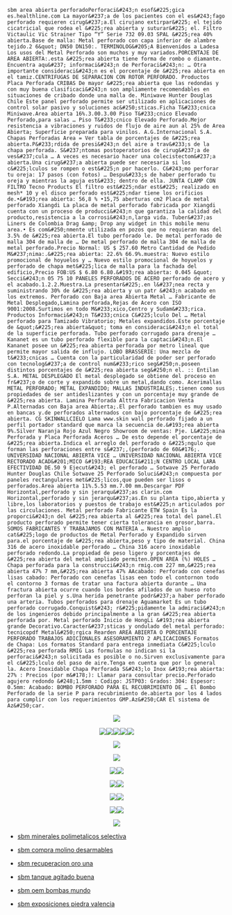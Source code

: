 
```
sbm area abierta perforadoPerforaci&#243;n esof&#225;gica es.healthline.com La mayor&#237;a de los pacientes con el es&#243;fago perforado requieren cirug&#237;a.El cirujano extirpar&#225; el tejido cicatricial que rodea el &#225;rea abierta y suturar&#225; el. Filtro Victaulic Vic Strainer Tipo “Y” Serie 732 09.03 SPAL &#225;rea 40% abierta.Base de malla: Metal perforado con capa inferior de alambre tejido.2 6&quot; DN50 DN150:. TERMINOLOG&#205;A Bienvenidos a Ladesa Los usos del Metal Perforado son muchos y muy variados.PORCENTAJE DE AREA ABIERTA:.esta &#225;rea abierta tiene forma de rombo o diamante. Encuentra aqu&#237; informaci&#243;n de Perforaci&#243;n: … Otra importante consideraci&#243;n es el porcentaje de &#225;rea abierta en el tamiz.CENTRIFUGAS DE SEPARACION CON ROTOR PERFORADO. Productos Placa Perforada CRIBAS De mayor &#225;rea abierta que las redondas y con muy buena clasificaci&#243;n son ampliamente recomendables en situaciones de cribado donde una malla de. Miniwave Hunter Douglas Chile Este panel perforado permite ser utilizado en aplicaciones de control solar pasivo y soluciones ac&#250;sticas.Ficha T&#233;cnica Miniwave.Area abierta 16%.3.00.3.00 Piso T&#233;cnico Elevado Perforado,para salas … Piso T&#233;cnico Elevado Perforado.Mejor resistencia a vibraciones y ruidos de flujo de aire aun al 25% de Area Abierta; Superficie preparada para vinilos. A.G.Internacional S.A. Chapas Perforadas Area = Ver tabla de porcentajes de &#225;rea abierta.P&#233;rdida de presi&#243;n del aire a trav&#233;s de la chapa perforada. S&#237;ntomas postoperatorios de cirug&#237;a de ves&#237;cula … A veces es necesario hacer una colecistectom&#237;a abierta.Una cirug&#237;a abierta puede ser necesaria si los c&#225;lculos se rompen o est&#225;n por hacerlo. C&#243;mo perforar tu oreja: 17 pasos (con fotos) … Despu&#233;s de haber perforado tu oreja y mientras la aguja est&#233; dentro de ella. JUNTA CLAMP CON FILTRO Tecno Products El filtro est&#225;ndar est&#225; realizado en mesh* 10 y el disco perforado est&#225;ndar tiene los orificios de.•&#193;rea abierta: 56,8 % •15,75 aberturas cm2 Placa de metal perforado Xiangdi La placa de metal perforado fabricada por Xiangdi cuenta con un proceso de producci&#243;n que garantiza la calidad del producto,resistencia a la corrosi&#243;n,larga vida. Tuber&#237;as Liners de Colombia Drag &amp; Drop any widget in this mobile menu area.• Es com&#250;nmente utilizada en pozos que no requieran mas del 3.5% de &#225;rea abierta.El tubo perforado le. De metal perforado de malla 304 de malla de … De metal perforado de malla 304 de malla de metal perforado.Precio Normal: US $ 257.60 Metro Cantidad de Pedido M&#237;nima:.&#225;rea abierta: 22.6% 66.9%.muestra: Nuevo estilo promocional de hoyuelos y … Nuevo estilo promocional de hoyuelos y perforado de chapa met&#225;lica de malla para la fachada del edificio,Precio FOB:US $ 6.80 6.80.&#193;rea abierta: 0.045 &quot; Secci&#243;n 05 75 10 PANELES PERFORADOS DE ACERO perforado de acero y el acabado.1.2.2.Muestra.La presentar&#225;.en l&#237;nea recta y suministrando 30% de &#225;rea abierta y un patr &#243;n acabado en los extremos. Perforado con Baja area Abierta Metal … Fabricante de Metal Desplegado,Lamina perforada,Rejas de Acero con ISO 9001:2008.Surtimos en todo M&#233;xico,Centro y Sudam&#233;rica. Productos Informaci&#243;n T&#233;cnica C&#225;lculo Del … Metal perforado para Tamizado Vibratorio; Metales expandidos.Este porcentaje de &quot;&#225;rea abierta&quot; toma en consideraci&#243;n el total de la superficie perforada. Tubo perforado corrugado para drenaje … Kananet es un tubo perforado flexible para la captaci&#243;n.El Kananet posee un &#225;rea abierta perforada por metro lineal que permite mayor salida de influjo. LOBO BRASSERIE: Una mezcla de t&#233;cnicas … Cuenta con la particularidad de poder ser perforado con tecnolog&#237;a de control num&#233;rico seg&#250;n.poseen distintos porcentajes de &#225;rea abierta seg&#250;n el. :: Entilan S.A. METAL DESPLEGADO El metal desplegado se obtiene del proceso en fr&#237;o de corte y expandido sobre un metal,dando como. Acerimallas METAL PERFORADO; METAL EXPANDIDO; MALLAS INDUSTRIALES;.tienen como sus propiedades de ser antideslizantes y con un porcentaje muy grande de &#225;rea abierta. Lamina Perforada Alttra Fabricacion Venta P.Alternadas con Baja area Abierta;.El perforado tambien es muy usado en bancas y.de perforados alternados con bajo porcentaje de &#225;rea abierta. CG SKINWALLCIELO Lama www.skin wall perforado fijado a un perfil portador standard que marca la secuencia de.&#193;rea abierta 9%.Silver Naranja Rojo Azul Negro Showroom de ventas: Pje. L&#225;mina Perforada y Placa Perforada Aceros … De esto depende el porcentaje de &#225;rea abierta.Indica el arreglo del perforado o &#225;ngulo que forman las perforaciones entre s&#237;,(perforado de 60&#176;. UNIVERSIDAD NACIONAL ABIERTA VICE … UNIVERSIDAD NACIONAL ABIERTA VICE RECTORADO ACAD&#201;MICO &#193;REA EDUCACI&#211;N CENTRO LOCAL LARA EFECTIVIDAD DE.50 9 Ejecut&#243; el perforado … Sotwave 25 Perforado Hunter Douglas Chile Sotwave 25 Perforado Soluci&#243;n compuesta por paneles rectangulares met&#225;licos,que pueden ser lisos o perforados.Area abierta 11%.5.53 mm.7.00 mm.Descargar PDF Horizontal,perforado y sin jerarqu&#237;as clarin.com Horizontal,perforado y sin jerarqu&#237;as.En su planta tipo,abierta y libre,los laboratorios y puestos de trabajo est&#225;n articulados por las circulaciones. Metal perforado Fabricante ETW Spain Es la proporci&#243;n del &#225;rea abierta al &#225;rea total del panel.El producto perforado permite tener cierta tolerancia en grosor,barra. SOMOS FABRICANTES Y TRABAJAMOS CON MATERIA … Nuestro amplio cat&#225;logo de productos de Metal Perforado y Expandido sirven para.el porcentaje de &#225;rea abierta,peso y tipo de material. China 316 de acero inoxidable perforado … China 316 acero inoxidable perforado redondo.La propiedad de peso ligero y porcentajes de &#225;rea abierta del metal ampliado permiten.OPEN AREA (%) HOLES … Chapa perforada para la construcci&#243;n rmig.com 227 mm,&#225;rea abierta 47% 7 mm,&#225;rea abierta 47% AAcabado: Perforado con cenefas lisas cabado: Perforado con cenefas lisas een todo el contornon todo el contorno 3 formas de tratar una factura abierta durante … Una fractura abierta ocurre cuando los bordes afilados de un hueso roto perforan la piel y s.Una herida penetrante podr&#237;a haber perforado una arteria. Tubos perforados para drenaje Aguamarket Es un tubo perforado corrugado.Conquist&#243; r&#225;pidamente la admiraci&#243;n de los ingenieros debido principalmente a la gran &#225;rea abierta perforada por. Metal perforado Inicio de HongLi &#193;rea abierta grande Decorativo.Caracter&#237;sticas y ondulado del metal perforado: tecnicopdf Metal&#250;rgica Rearden AREA ABIERTA O PORCENTAJE PERFORADO TRABAJOS ADICIONALES ASESORAMIENTO 2 APLICACIONES Formatos de Chapa: Los formatos Standard para entrega inmediata C&#225;lculo &#225;rea perforada RMIG Las formulas no indican si la perforaci&#243;n solicitada es posible o no.Sirven exclusivamente para el c&#225;lculo del paso de aire.Tenga en cuenta que por lo general la. Acero Inoxidable Chapa Perforada S&#243;lo Inox &#193;rea abierta: 27% : Precios (por m&#178;): Llamar para consultar precio.Perforado agujero redondo &#248;1.5mm : Codigo: JSTP03: Grados: 304: Espesor: 0.5mm: Acabado: BOMBO PERFORADO PARA EL RECUBRIMIENTO DE … El Bombo Perforado de la serie P para recubrimiento de.abierta por los 4 lados para cumplir con los requerimientos GMP.Az&#250;CAR El sistema de Az&#250;car. 
```

<div align="center">

<a href="https://es-crusher.shibang-china.com/github&k=sbm+area+abierta+perforado"><img src="https://static.shibang-china.com/es/crusher/logo.jpg"></a>

<a href="https://es-crusher.shibang-china.com/github&k=sbm+area+abierta+perforado"><img src="https://static.shibang-china.com/es/crusher/index.jpg"></a><a href="https://es-crusher.shibang-china.com/material.htmlgithub&k=sbm+area+abierta+perforado"><img src="https://static.shibang-china.com/es/crusher/material.jpg"></a><a href="https://es-crusher.shibang-china.com/application.htmlgithub&k=sbm+area+abierta+perforado"><img src="https://static.shibang-china.com/es/crusher/application.jpg"></a><a href="https://es-crusher.shibang-china.com/aboutus.htmlgithub&k=sbm+area+abierta+perforado"><img src="https://static.shibang-china.com/es/crusher/aboutus.jpg"></a><a href="https://es-crusher.shibang-china.com/contact.htmlgithub&k=sbm+area+abierta+perforado"><img src="https://static.shibang-china.com/es/crusher/contact.jpg"></a>

<a href="https://es-crusher.shibang-china.com/github&k=sbm+area+abierta+perforado"><img src="https://static.shibang-china.com/es/crusher/banner.jpg"></a>

<a href="https://swt.shibang-china.com/github&k=sbm+area+abierta+perforado"><img src="https://static.shibang-china.com/es/crusher/text.jpg"></a>

<a href="https://swt.shibang-china.com/github&k=sbm+area+abierta+perforado"><img src="https://static.shibang-china.com/es/crusher/chat.jpg"></a><a href="https://es-crusher.shibang-china.com/contact.htmlgithub&k=sbm+area+abierta+perforado"><img src="https://static.shibang-china.com/es/crusher/message.jpg"></a>

<a href="https://es-crusher.shibang-china.com/products/pe.htmlgithub&k=sbm+area+abierta+perforado"><img src="https://static.shibang-china.com/es/crusher/pe.jpg"></a><a href="https://es-crusher.shibang-china.com/products/pf.htmlgithub&k=sbm+area+abierta+perforado"><img src="https://static.shibang-china.com/es/crusher/pf.jpg"></a>

<a href="https://es-crusher.shibang-china.com/products/hpt.htmlgithub&k=sbm+area+abierta+perforado"><img src="https://static.shibang-china.com/es/crusher/hpt.jpg"></a><a href="https://es-crusher.shibang-china.com/products/vsi.htmlgithub&k=sbm+area+abierta+perforado"><img src="https://static.shibang-china.com/es/crusher/vsi.jpg"></a>

<a href="https://es-crusher.shibang-china.com/products/klv.htmlgithub&k=sbm+area+abierta+perforado"><img src="https://static.shibang-china.com/es/crusher/klv.jpg"></a><a href="https://es-crusher.shibang-china.com/products/portable.htmlgithub&k=sbm+area+abierta+perforado"><img src="https://static.shibang-china.com/es/crusher/portable.jpg"></a>

<a href="https://swt.shibang-china.com/github&k=sbm+area+abierta+perforado"><img src="https://static.shibang-china.com/es/crusher/case.jpg"></a>

</div>


* [sbm minerales polimetalicos selectiva](sbm%20minerales%20polimetalicos%20selectiva.md)

* [sbm compra molino desarmables](sbm%20compra%20molino%20desarmables.md)

* [sbm recuperacion oro una](sbm%20recuperacion%20oro%20una.md)

* [sbm tanque agitado buena](sbm%20tanque%20agitado%20buena.md)

* [sbm oem bombas mundo](sbm%20oem%20bombas%20mundo.md)

* [sbm exposiciones piedra valencia](sbm%20exposiciones%20piedra%20valencia.md)